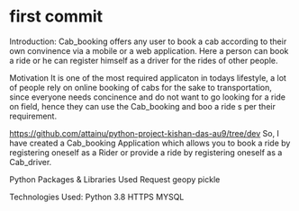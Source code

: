 # first commit
Introduction: 
Cab_booking offers any user to book a cab according to their own convinence via a mobile or a web application.
Here a person can book a ride or he can register himself as a driver for the rides of other people.

Motivation
It is one of the most required applicaton in todays lifestyle, a lot of people rely on online booking of cabs for the sake to transportation, since everyone needs concinence and do not want to go looking for a ride on field, hence they can use the Cab_booking and boo a ride s per their requirement.

https://github.com/attainu/python-project-kishan-das-au9/tree/dev
So, I have created a Cab_booking Application which allows you to book a ride by registering oneself as a Rider or provide a ride by registering oneself as a Cab_driver.


Python Packages & Libraries Used
Request
geopy
pickle

Technologies Used:
Python 3.8
HTTPS
MYSQL



